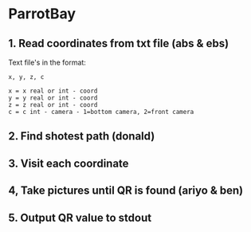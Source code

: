 # ParrotBay

## 1. Read coordinates from txt file (abs & ebs)

Text file's in the format:

    x, y, z, c
    
    x = x real or int - coord
    y = y real or int - coord
    z = z real or int - coord
    c = c int - camera - 1=bottom camera, 2=front camera
    
## 2. Find shotest path (donald)

## 3. Visit each coordinate

## 4, Take pictures until QR is found (ariyo & ben)

## 5. Output QR value to stdout
